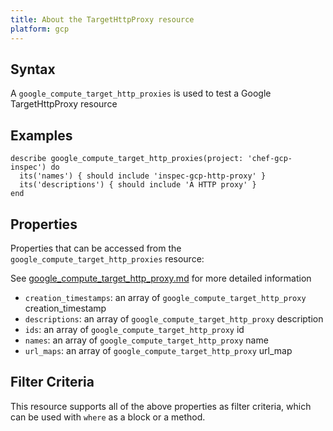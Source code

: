 ```yaml
---
title: About the TargetHttpProxy resource
platform: gcp
---
```



## Syntax
A `google_compute_target_http_proxies` is used to test a Google TargetHttpProxy resource

## Examples
```
describe google_compute_target_http_proxies(project: 'chef-gcp-inspec') do
  its('names') { should include 'inspec-gcp-http-proxy' }
  its('descriptions') { should include 'A HTTP proxy' }
end
```

## Properties
Properties that can be accessed from the `google_compute_target_http_proxies` resource:

See [google_compute_target_http_proxy.md](google_compute_target_http_proxy.md) for more detailed information
  * `creation_timestamps`: an array of `google_compute_target_http_proxy` creation_timestamp
  * `descriptions`: an array of `google_compute_target_http_proxy` description
  * `ids`: an array of `google_compute_target_http_proxy` id
  * `names`: an array of `google_compute_target_http_proxy` name
  * `url_maps`: an array of `google_compute_target_http_proxy` url_map

## Filter Criteria
This resource supports all of the above properties as filter criteria, which can be used
with `where` as a block or a method.
